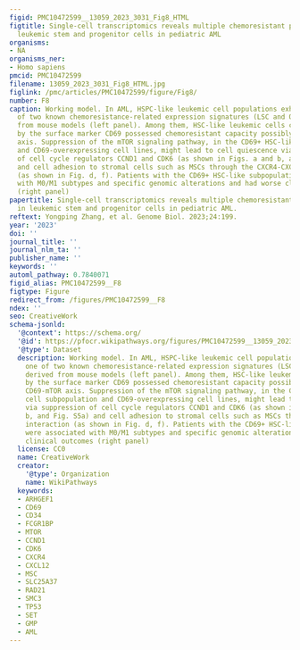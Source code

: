 ```yaml
---
figid: PMC10472599__13059_2023_3031_Fig8_HTML
figtitle: Single-cell transcriptomics reveals multiple chemoresistant properties in
  leukemic stem and progenitor cells in pediatric AML
organisms:
- NA
organisms_ner:
- Homo sapiens
pmcid: PMC10472599
filename: 13059_2023_3031_Fig8_HTML.jpg
figlink: /pmc/articles/PMC10472599/figure/Fig8/
number: F8
caption: Working model. In AML, HSPC-like leukemic cell populations exhibited one
  of two known chemoresistance-related expression signatures (LSC and OXPHOS) derived
  from mouse models (left panel). Among them, HSC-like leukemic cells characterized
  by the surface marker CD69 possessed chemoresistant capacity possibly via the CD69-mTOR
  axis. Suppression of the mTOR signaling pathway, in the CD69+ HSC-like cell subpopulation
  and CD69-overexpressing cell lines, might lead to cell quiescence via suppression
  of cell cycle regulators CCND1 and CDK6 (as shown in Figs. a and b, and Fig. S5a)
  and cell adhesion to stromal cells such as MSCs through the CXCR4-CXCL12 interaction
  (as shown in Fig. d, f). Patients with the CD69+ HSC-like subpopulation were associated
  with M0/M1 subtypes and specific genomic alterations and had worse clinical outcomes
  (right panel)
papertitle: Single-cell transcriptomics reveals multiple chemoresistant properties
  in leukemic stem and progenitor cells in pediatric AML.
reftext: Yongping Zhang, et al. Genome Biol. 2023;24:199.
year: '2023'
doi: ''
journal_title: ''
journal_nlm_ta: ''
publisher_name: ''
keywords: ''
automl_pathway: 0.7840071
figid_alias: PMC10472599__F8
figtype: Figure
redirect_from: /figures/PMC10472599__F8
ndex: ''
seo: CreativeWork
schema-jsonld:
  '@context': https://schema.org/
  '@id': https://pfocr.wikipathways.org/figures/PMC10472599__13059_2023_3031_Fig8_HTML.html
  '@type': Dataset
  description: Working model. In AML, HSPC-like leukemic cell populations exhibited
    one of two known chemoresistance-related expression signatures (LSC and OXPHOS)
    derived from mouse models (left panel). Among them, HSC-like leukemic cells characterized
    by the surface marker CD69 possessed chemoresistant capacity possibly via the
    CD69-mTOR axis. Suppression of the mTOR signaling pathway, in the CD69+ HSC-like
    cell subpopulation and CD69-overexpressing cell lines, might lead to cell quiescence
    via suppression of cell cycle regulators CCND1 and CDK6 (as shown in Figs. a and
    b, and Fig. S5a) and cell adhesion to stromal cells such as MSCs through the CXCR4-CXCL12
    interaction (as shown in Fig. d, f). Patients with the CD69+ HSC-like subpopulation
    were associated with M0/M1 subtypes and specific genomic alterations and had worse
    clinical outcomes (right panel)
  license: CC0
  name: CreativeWork
  creator:
    '@type': Organization
    name: WikiPathways
  keywords:
  - ARHGEF1
  - CD69
  - CD34
  - FCGR1BP
  - MTOR
  - CCND1
  - CDK6
  - CXCR4
  - CXCL12
  - MSC
  - SLC25A37
  - RAD21
  - SMC3
  - TP53
  - SET
  - GMP
  - AML
---
```

